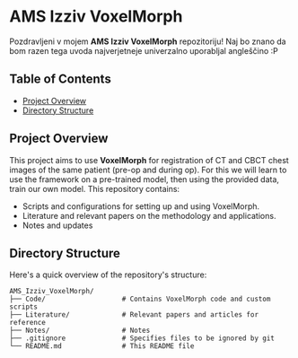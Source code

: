 # AMS Izziv VoxelMorph

Pozdravljeni v mojem **AMS Izziv VoxelMorph** repozitoriju! Naj bo znano da bom razen tega uvoda najverjetneje univerzalno uporabljal angleščino :P

## Table of Contents
- [Project Overview](#project-overview)
- [Directory Structure](#directory-structure)


## Project Overview

This project aims to use **VoxelMorph** for registration of CT and CBCT chest images of the same patient (pre-op and during op). For this we will learn to use the framework on a pre-trained model, then using the provided data, train our own model. This repository contains:
- Scripts and configurations for setting up and using VoxelMorph.
- Literature and relevant papers on the methodology and applications.
- Notes and updates

## Directory Structure

Here's a quick overview of the repository's structure:

```plaintext
AMS_Izziv_VoxelMorph/
├── Code/                   # Contains VoxelMorph code and custom scripts
├── Literature/             # Relevant papers and articles for reference
├── Notes/                  # Notes
├── .gitignore              # Specifies files to be ignored by git
└── README.md               # This README file

